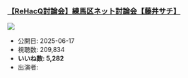 ### [【ReHacQ討論会】練馬区ネット討論会【藤井サチ】](https://www.youtube.com/watch?v=AfXsLzq8_MM)
[![](https://img.youtube.com/vi/AfXsLzq8_MM/sddefault.jpg)](https://www.youtube.com/watch?v=AfXsLzq8_MM)
-   公開日: 2025-06-17
-   視聴数: 209,834
-   **いいね数: 5,282**
-   出演者: 
